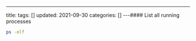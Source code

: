 ---
title: 
tags: []
updated: 2021-09-30
categories: []
---#### List all running processes
```bash
ps -elf 
```